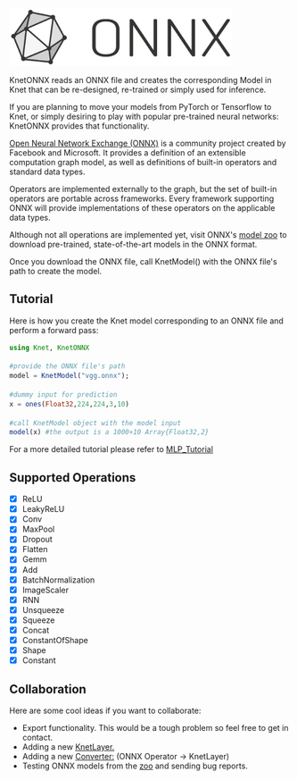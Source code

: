 <img src="https://github.com/onnx/onnx/blob/master/docs/ONNX_logo_main.png?raw=true" width="400">

KnetONNX reads an ONNX file and creates the corresponding Model in Knet that can be re-designed, re-trained or simply used for inference.

If you are planning to move your models from PyTorch or Tensorflow to Knet, or simply desiring to play with popular pre-trained neural networks: KnetONNX provides that functionality.

[Open Neural Network Exchange (ONNX)](https://onnx.ai/)
 is a community project created by Facebook and Microsoft. It provides a definition of an extensible computation graph model, as well as definitions of built-in operators and standard data types.

Operators are implemented externally to the graph, but the set of built-in operators are portable across frameworks. Every framework supporting ONNX will provide implementations of these operators on the applicable data types.

Although not all operations are implemented yet, visit ONNX's [model zoo](https://github.com/onnx/models) to download pre-trained, state-of-the-art models in the ONNX format.

Once you download the ONNX file, call KnetModel() with the ONNX file's path to create the model.

## Tutorial

Here is how you create the Knet model corresponding to an ONNX file and perform a forward pass:

```julia
using Knet, KnetONNX

#provide the ONNX file's path
model = KnetModel("vgg.onnx");

#dummy input for prediction
x = ones(Float32,224,224,3,10)

#call KnetModel object with the model input
model(x) #the output is a 1000×10 Array{Float32,2}
```
For a more detailed tutorial please refer to [MLP_Tutorial](https://github.com/egeersu/KnetONNX/blob/master/MLP_Tutorial.ipynb)

## Supported Operations
- [x] ReLU
- [x] LeakyReLU
- [x] Conv
- [x] MaxPool
- [x] Dropout
- [x] Flatten
- [x] Gemm
- [x] Add
- [x] BatchNormalization
- [x] ImageScaler
- [x] RNN
- [x] Unsqueeze
- [x] Squeeze
- [x] Concat
- [x] ConstantOfShape
- [x] Shape
- [x] Constant

## Collaboration
Here are some cool ideas if you want to collaborate:
- Export functionality. This would be a tough problem so feel free to get in contact.
- Adding a new [KnetLayer.](https://github.com/egeersu/KnetONNX/tree/master/KnetLayers)
- Adding a new [Converter:](https://github.com/egeersu/KnetONNX/blob/master/converters.jl) (ONNX Operator -> KnetLayer)
- Testing ONNX models from the [zoo](https://github.com/onnx/models) and sending bug reports.
